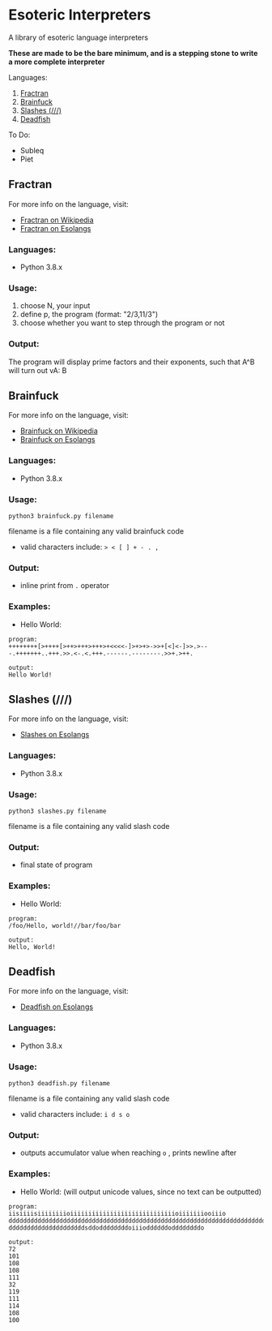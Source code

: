 # Esoteric Interpreters

A library of esoteric language interpreters

**These are made to be the bare minimum, and is a stepping stone to write a more complete interpreter**

Languages:
1. [Fractran](#fractran)
2. [Brainfuck](#brainfuck)
3. [Slashes (///) ](#slashes)
4. [Deadfish](#deadfish)

To Do:
* Subleq
* Piet

<a name="fractran"></a>
## Fractran

For more info on the language, visit: 
* [Fractran on Wikipedia](https://en.wikipedia.org/wiki/FRACTRAN)
* [Fractran on Esolangs](https://esolangs.org/wiki/Fractran)

### Languages:

* Python 3.8.x

### Usage:

1. choose N, your input
2. define p, the program (format: "2/3,11/3")
3. choose whether you want to step through the program or not

### Output:

The program will display prime factors and their exponents, such that A^B will turn out vA: B


<a name="brainfuck"></a>
## Brainfuck

For more info on the language, visit: 
* [Brainfuck on Wikipedia](https://en.wikipedia.org/wiki/Brainfuck)
* [Brainfuck on Esolangs](https://esolangs.org/wiki/Brainfuck)

### Languages:

* Python 3.8.x

### Usage:

```
python3 brainfuck.py filename
```
filename is a file containing any valid brainfuck code
* valid characters include: `> < [ ] + - . ,`

### Output:

* inline print from `.` operator

### Examples:

* Hello World:
```
program:
++++++++[>++++[>++>+++>+++>+<<<<-]>+>+>->>+[<]<-]>>.>---.+++++++..+++.>>.<-.<.+++.------.--------.>>+.>++.

output:
Hello World!
```


<a name="slashes"></a>
## Slashes (///)

For more info on the language, visit: 
* [Slashes on Esolangs](https://esolangs.org/wiki////)

### Languages:

* Python 3.8.x

### Usage:

```
python3 slashes.py filename
```
filename is a file containing any valid slash code
### Output:

* final state of program

### Examples:

* Hello World:
```
program:
/foo/Hello, world!//bar/foo/bar

output:
Hello, World!
```

<a name="deadfish"></a>
## Deadfish

For more info on the language, visit: 
* [Deadfish on Esolangs](https://esolangs.org/wiki/Deadfish)

### Languages:

* Python 3.8.x

### Usage:

```
python3 deadfish.py filename
```
filename is a file containing any valid slash code
* valid characters include: `i d s o`
### Output:

* outputs accumulator value when reaching `o` , prints newline after

### Examples:

* Hello World: (will output unicode values, since no text can be outputted)
```
program:
iisiiiisiiiiiiiioiiiiiiiiiiiiiiiiiiiiiiiiiiiiioiiiiiiiooiiio
dddddddddddddddddddddddddddddddddddddddddddddddddddddddddddddddddddddddddddddddo
dddddddddddddddddddddsddoddddddddoiiioddddddoddddddddo

output:
72
101
108
108
111
32
119
111
114
108
100
```






